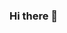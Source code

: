 ### Hi there 👋

<!--
**Vycheslav-Romanovich/Vycheslav-Romanovich** is a ✨ _special_ ✨ repository because its `README.md` (this file) appears on your GitHub profile.

Here are some ideas to get you started:

- 👋 Hi, I’m @Vycheslav-Romanovich and I'm a Frontend-developer!
- 👀 My stack in Frontend-development: React, Redux, Typescript, Nextjs, Sass, Mobx ,Webpack, Tailwind, Mui
- 🌱 My stack in Backend-development: Nest js, MongoDB, PostgreSQL
- 📫 How to reach me: vycheslav.romanovich@gmail.com
-->
